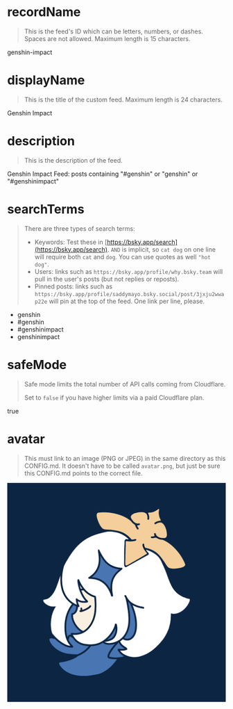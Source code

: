 
# recordName

> This is the feed's ID which can be letters, numbers, or dashes. Spaces are not allowed. Maximum length is 15 characters.

genshin-impact

# displayName

> This is the title of the custom feed. Maximum length is 24 characters.

Genshin Impact

# description

> This is the description of the feed.

Genshin Impact Feed: posts containing "#genshin" or "genshin" or "#genshinimpact"

# searchTerms

> There are three types of search terms:
>
> - Keywords: Test these in [https://bsky.app/search](https://bsky.app/search). `AND` is implicit, so `cat dog` on one line will require both `cat` and `dog`. You can use quotes as well `"hot dog"`.
> - Users: links such as `https://bsky.app/profile/why.bsky.team` will pull in the user's posts (but not replies or reposts).
> - Pinned posts: links such as `https://bsky.app/profile/saddymayo.bsky.social/post/3jxju2wwap22e` will pin at the top of the feed. One link per line, please.

- genshin
- #genshin
- #genshinimpact
- genshinimpact

# safeMode

> Safe mode limits the total number of API calls coming from Cloudflare.
>
> Set to `false` if you have higher limits via a paid Cloudflare plan.

true

# avatar

> This must link to an image (PNG or JPEG) in the same directory as this CONFIG.md. It doesn't have to be called `avatar.png`, but just be sure this CONFIG.md points to the correct file.

![](paim-avatar.png)
